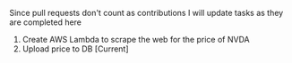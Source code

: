 Since pull requests don't count as contributions I will update tasks as they are completed here

1) Create AWS Lambda to scrape the web for the price of NVDA
2) Upload price to DB [Current]    